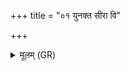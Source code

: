 +++
title = "०१ युनक्त सीरा वि"

+++
<details><summary>मूलम् (GR)</summary>

युनक्त सीरा वि युगा तनोत  
कृते क्षेत्रे वपतेह बीजम् ।  
विराजः श्नुष्टिः सभरा असन् नो  
नेदीय इत् सृण्यः पक्वम् आ यवम् ॥
</details>